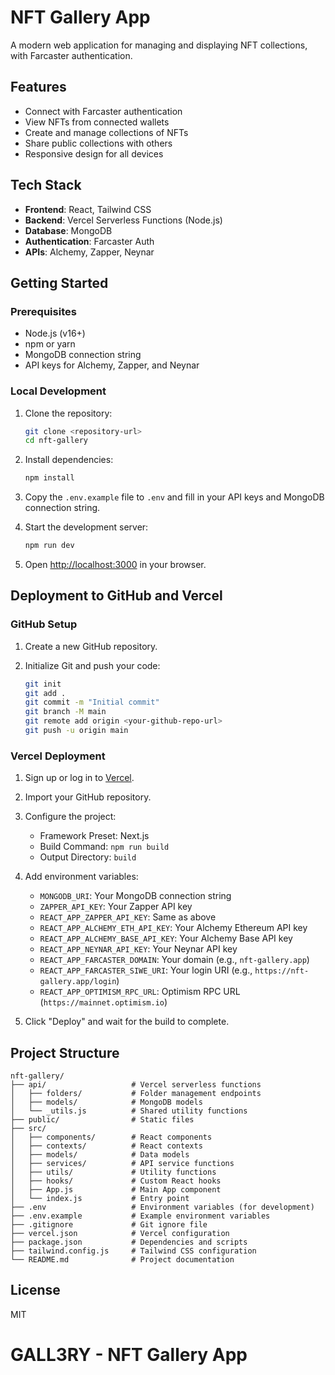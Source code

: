 # NFT Gallery App

A modern web application for managing and displaying NFT collections, with Farcaster authentication.

## Features

- Connect with Farcaster authentication
- View NFTs from connected wallets
- Create and manage collections of NFTs
- Share public collections with others
- Responsive design for all devices

## Tech Stack

- **Frontend**: React, Tailwind CSS
- **Backend**: Vercel Serverless Functions (Node.js)
- **Database**: MongoDB
- **Authentication**: Farcaster Auth
- **APIs**: Alchemy, Zapper, Neynar

## Getting Started

### Prerequisites

- Node.js (v16+)
- npm or yarn
- MongoDB connection string
- API keys for Alchemy, Zapper, and Neynar

### Local Development

1. Clone the repository:
   ```bash
   git clone <repository-url>
   cd nft-gallery
   ```

2. Install dependencies:
   ```bash
   npm install
   ```

3. Copy the `.env.example` file to `.env` and fill in your API keys and MongoDB connection string.

4. Start the development server:
   ```bash
   npm run dev
   ```

5. Open [http://localhost:3000](http://localhost:3000) in your browser.

## Deployment to GitHub and Vercel

### GitHub Setup

1. Create a new GitHub repository.

2. Initialize Git and push your code:
   ```bash
   git init
   git add .
   git commit -m "Initial commit"
   git branch -M main
   git remote add origin <your-github-repo-url>
   git push -u origin main
   ```

### Vercel Deployment

1. Sign up or log in to [Vercel](https://vercel.com/).

2. Import your GitHub repository.

3. Configure the project:
   - Framework Preset: Next.js
   - Build Command: `npm run build`
   - Output Directory: `build`

4. Add environment variables:
   - `MONGODB_URI`: Your MongoDB connection string
   - `ZAPPER_API_KEY`: Your Zapper API key
   - `REACT_APP_ZAPPER_API_KEY`: Same as above
   - `REACT_APP_ALCHEMY_ETH_API_KEY`: Your Alchemy Ethereum API key
   - `REACT_APP_ALCHEMY_BASE_API_KEY`: Your Alchemy Base API key
   - `REACT_APP_NEYNAR_API_KEY`: Your Neynar API key
   - `REACT_APP_FARCASTER_DOMAIN`: Your domain (e.g., `nft-gallery.app`)
   - `REACT_APP_FARCASTER_SIWE_URI`: Your login URI (e.g., `https://nft-gallery.app/login`)
   - `REACT_APP_OPTIMISM_RPC_URL`: Optimism RPC URL (`https://mainnet.optimism.io`)

5. Click "Deploy" and wait for the build to complete.

## Project Structure

```
nft-gallery/
├── api/                   # Vercel serverless functions
│   ├── folders/           # Folder management endpoints
│   ├── models/            # MongoDB models
│   └── _utils.js          # Shared utility functions
├── public/                # Static files
├── src/
│   ├── components/        # React components
│   ├── contexts/          # React contexts
│   ├── models/            # Data models
│   ├── services/          # API service functions
│   ├── utils/             # Utility functions
│   ├── hooks/             # Custom React hooks
│   ├── App.js             # Main App component
│   └── index.js           # Entry point
├── .env                   # Environment variables (for development)
├── .env.example           # Example environment variables
├── .gitignore             # Git ignore file
├── vercel.json            # Vercel configuration
├── package.json           # Dependencies and scripts
├── tailwind.config.js     # Tailwind CSS configuration
└── README.md              # Project documentation
```

## License

MIT
# GALL3RY - NFT Gallery App
